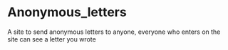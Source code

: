 # Anonymous_letters
A site to send anonymous letters to anyone, everyone who enters on the site can see a letter you wrote
